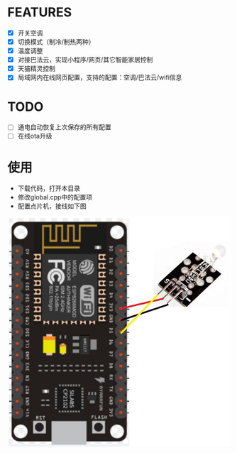 # FEATURES

- [x] 开关空调
- [x] 切换模式（制冷/制热两种）
- [x] 温度调整
- [x] 对接巴法云，实现小程序/网页/其它智能家居控制
- [x] 天猫精灵控制
- [x] 局域网内在线网页配置，支持的配置：空调/巴法云/wifi信息

# TODO

- [ ] 通电自动恢复上次保存的所有配置
- [ ] 在线ota升级

# 使用

- 下载代码，打开本目录
- 修改global.cpp中的配置项
- 配置点片机，接线如下图

![接线图1](./extension/接线图1.jpg)
